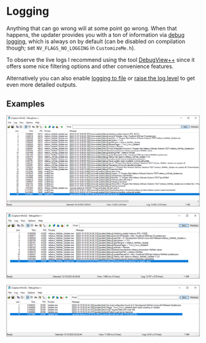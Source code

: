 # Logging

Anything that can go wrong will at some point go wrong. When that happens, the updater provides you with a ton of information via [debug logging](https://learn.microsoft.com/en-us/windows/win32/api/debugapi/nf-debugapi-outputdebugstringa), which is always on by default (can be disabled on compilation though; set `NV_FLAGS_NO_LOGGING` in `CustomizeMe.h`).

To observe the live logs I recommend using the tool [DebugView++](https://github.com/CobaltFusion/DebugViewPP) since it offers some nice filtering options and other convenience features.

Alternatively you can also enable [logging to file](Command-Line-Arguments.md#-log-to-file-value) or [raise the log level](Command-Line-Arguments.md#-log-level-value) to get even more detailed outputs.

## Examples

![DebugView++_1D66amoQZ9.png](images/DebugView++_1D66amoQZ9.png)

![DebugView++_5rCQ3ElOwB.png](images/DebugView++_5rCQ3ElOwB.png)

![DebugView++_oFMp3IErpb.png](images/DebugView++_oFMp3IErpb.png)
